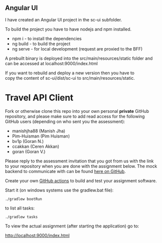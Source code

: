 ## Angular UI
I have created an Angular UI project in the sc-ui subfolder.

To build the project you have to have nodejs and npm installed.
* npm i - to install the dependencies
* ng build - to build the project
* ng serve - for local development (request are proxied to the BFF)

A prebuilt binary is deployed into the src/main/resources/static folder 
and can be accessed at localhost:9000/index.html

If you want to rebuild and deploy a new version then you have to  
copy the content of sc-ui/dist/sc-ui to src/main/resources/static.

Travel API Client
=================

Fork or otherwise clone this repo into your own personal **private** GitHub repository, and please make sure to add read access for the following GitHub users (depending on who sent you the assessment):
- manishjha88 (Manish Jha)
- Pim-Huisman (Pim Huisman)
- bv1p (Goran N.)
- ccakkan (Ceren Akkan)
- goran (Goran V.)

Please reply to the assessment invitation that you got from us with the link to your
repository when you are done with the assignment below. The mock backend to communicate with can be
found [here on GitHub](https://github.com/Pim-Huisman/simple-travel-api-mock).

Create your own [GitHub actions](https://github.com/features/actions) to build and test your assignment software.

Start it (on windows systems use the gradlew.bat file):

`./gradlew bootRun`

to list all tasks:

`./gradlew tasks`

To view the actual assignment (after starting the application) go to:

[http://localhost:9000/index.html](http://localhost:9000/index.html)
